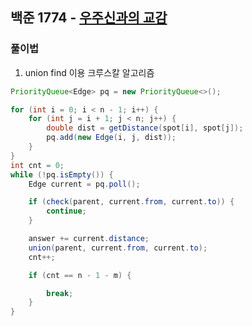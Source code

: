 ## 백준 1774 - [우주신과의 교감](https://www.acmicpc.net/problem/1774)

### 풀이법

1. union find 이용 크루스칼 알고리즘

~~~JAVA
PriorityQueue<Edge> pq = new PriorityQueue<>();

for (int i = 0; i < n - 1; i++) {
    for (int j = i + 1; j < n; j++) {
        double dist = getDistance(spot[i], spot[j]);
        pq.add(new Edge(i, j, dist));
    }
}
int cnt = 0;
while (!pq.isEmpty()) {
    Edge current = pq.poll();

    if (check(parent, current.from, current.to)) {
        continue;
    }

    answer += current.distance;
    union(parent, current.from, current.to);
    cnt++;

    if (cnt == n - 1 - m) {

        break;
    }
}
~~~

